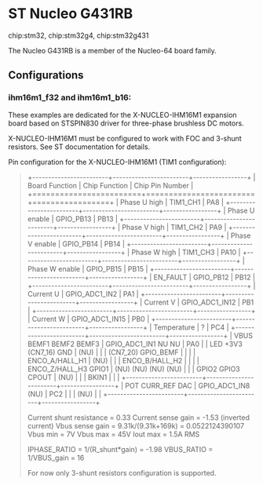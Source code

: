 ST Nucleo G431RB
================

chip:stm32, chip:stm32g4, chip:stm32g431

The Nucleo G431RB is a member of the Nucleo-64 board family.

Configurations
--------------

### ihm16m1\_f32 and ihm16m1\_b16:

These examples are dedicated for the X-NUCLEO-IHM16M1 expansion board
based on STSPIN830 driver for three-phase brushless DC motors.

X-NUCLEO-IHM16M1 must be configured to work with FOC and 3-shunt
resistors. See ST documentation for details.

Pin configuration for the X-NUCLEO-IHM16M1 (TIM1 configuration):

> +------------------------+------------------------+-----------------+
> | Board Function         | Chip Function          | Chip Pin Number |
> +========================+========================+=================+
> | Phase U high           | TIM1\_CH1              | PA8             |
> +------------------------+------------------------+-----------------+
> | Phase U enable         | GPIO\_PB13             | PB13            |
> +------------------------+------------------------+-----------------+
> | Phase V high           | TIM1\_CH2              | PA9             |
> +------------------------+------------------------+-----------------+
> | Phase V enable         | GPIO\_PB14             | PB14            |
> +------------------------+------------------------+-----------------+
> | Phase W high           | TIM1\_CH3              | PA10            |
> +------------------------+------------------------+-----------------+
> | Phase W enable         | GPIO\_PB15             | PB15            |
> +------------------------+------------------------+-----------------+
> | EN\_FAULT              | GPIO\_PB12             | PB12            |
> +------------------------+------------------------+-----------------+
> | Current U              | GPIO\_ADC1\_IN2        | PA1             |
> +------------------------+------------------------+-----------------+
> | Current V              | GPIO\_ADC1\_IN12       | PB1             |
> +------------------------+------------------------+-----------------+
> | Current W              | GPIO\_ADC1\_IN15       | PB0             |
> +------------------------+------------------------+-----------------+
> | Temperature            | ?                      | PC4             |
> +------------------------+------------------------+-----------------+
> | VBUS BEMF1 BEMF2 BEMF3 | GPIO\_ADC1\_IN1 NU NU  | PA0             |
> | LED +3V3 (CN7\_16) GND | (NU)                   |                 |
> | (CN7\_20) GPIO\_BEMF   |                        |                 |
> | ENCO\_A/HALL\_H1       | (NU)                   |                 |
> | ENCO\_B/HALL\_H2       |                        |                 |
> | ENCO\_Z/HALL\_H3 GPIO1 | (NU) (NU) (NU) (NU)    |                 |
> | GPIO2 GPIO3 CPOUT      | (NU)                   |                 |
> | BKIN1                  |                        |                 |
> +------------------------+------------------------+-----------------+
> | POT CURR\_REF DAC      | GPIO\_ADC1\_IN8 (NU)   | PC2             |
> |                        | (NU)                   |                 |
> +------------------------+------------------------+-----------------+
>
> Current shunt resistance = 0.33 Current sense gain = -1.53 (inverted
> current) Vbus sense gain = 9.31k/(9.31k+169k) = 0.0522124390107 Vbus
> min = 7V Vbus max = 45V Iout max = 1.5A RMS
>
> IPHASE\_RATIO = 1/(R\_shunt\*gain) = -1.98 VBUS\_RATIO = 1/VBUS\_gain
> = 16
>
> For now only 3-shunt resistors configuration is supported.
